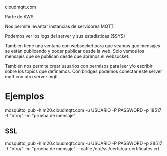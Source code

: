 cloudmqtt.com

Parte de AWS

Nos permite levantar instancias de servidores MQTT

Podemos ver los logs del server y sus estadísticas ($SYS)

También tiene una ventana con websocket para que veamos que mensajes se están publicando y poder publicar desde la web. Solo vemos los mensajes que se publican desde que abrimos el websocket.

También nos permite crear usuarios con permisos para leer y/o escribir sobre los topics que definamos.
Con bridges podemos conectar este server mqtt con otro server mqtt.

# Ejemplos
mosquitto_pub -h m20.cloudmqtt.com -u USUARIO -P PASSWORD -p 18517 -t "otro/" -m "prueba de mensaje"

## SSL
mosquitto_pub -h m20.cloudmqtt.com -u USUARIO -P PASSWORD -p 28517 -t "otro/" -m "prueba de mensaje" --cafile /etc/ssl/certs/ca-certificates.crt

